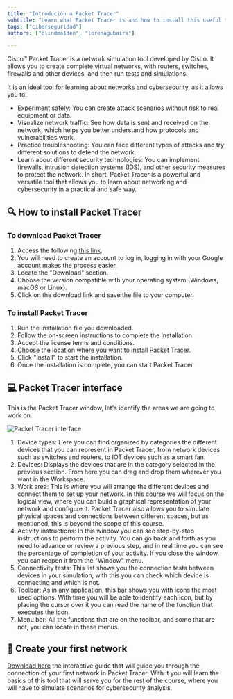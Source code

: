 ```yaml
---
title: "Introdución a Packet Tracer"
subtitle: "Learn what Packet Tracer is and how to install this useful tool"
tags: ["ciberseguridad"]
authors: ["blindma1den", "lorenagubaira"]

---
```


Cisco™ Packet Tracer is a network simulation tool developed by Cisco. It allows you to create complete virtual networks, with routers, switches, firewalls and other devices, and then run tests and simulations.

It is an ideal tool for learning about networks and cybersecurity, as it allows you to:

- Experiment safely: You can create attack scenarios without risk to real equipment or data.
- Visualize network traffic: See how data is sent and received on the network, which helps you better understand how protocols and vulnerabilities work.
- Practice troubleshooting: You can face different types of attacks and try different solutions to defend the network.
- Learn about different security technologies: You can implement firewalls, intrusion detection systems (IDS), and other security measures to protect the network.
In short, Packet Tracer is a powerful and versatile tool that allows you to learn about networking and cybersecurity in a practical and safe way.

## 🔍 How to install Packet Tracer

### To download Packet Tracer

1. Access the following [this link](https://www.netacad.com/portal/resources/packet-tracer).
2. You will need to create an account to log in, logging in with your Google account makes the process easier.
3. Locate the "Download" section.
4. Choose the version compatible with your operating system (Windows, macOS or Linux).
5. Click on the download link and save the file to your computer.

### To install Packet Tracer

1. Run the installation file you downloaded.
2. Follow the on-screen instructions to complete the installation.
3. Accept the license terms and conditions.
4. Choose the location where you want to install Packet Tracer.
5. Click "Install" to start the installation.
6. Once the installation is complete, you can start Packet Tracer.

## 💻 Packet Tracer interface

This is the Packet Tracer window, let's identify the areas we are going to work on.

![Packet Tracer interface](https://github.com/4GeeksAcademy/cybersecurity-syllabus/blob/main/assets/pkt-interface.png?raw=true)

1. Device types: Here you can find organized by categories the different devices that you can represent in Packet Tracer, from network devices such as switches and routers, to IOT devices such as a smart fan.
2. Devices: Displays the devices that are in the category selected in the previous section. From here you can drag and drop them wherever you want in the Workspace.
3. Work area: This is where you will arrange the different devices and connect them to set up your network. In this course we will focus on the logical view, where you can build a graphical representation of your network and configure it. Packet Tracer also allows you to simulate physical spaces and connections between different spaces, but as mentioned, this is beyond the scope of this course.
4. Activity instructions: In this window you can see step-by-step instructions to perform the activity. You can go back and forth as you need to advance or review a previous step, and in real time you can see the percentage of completion of your activity. If you close the window, you can reopen it from the "Window" menu.
5. Connectivity tests: This list shows you the connection tests between devices in your simulation, with this you can check which device is connecting and which is not.
6. Toolbar: As in any application, this bar shows you with icons the most used options. With time you will be able to identify each icon, but by placing the cursor over it you can read the name of the function that executes the icon.
7. Menu bar: All the functions that are on the toolbar, and some that are not, you can locate in these menus.

## 📝 Create your first network

[Download here](https://github.com/4GeeksAcademy/intro-packettracer/raw/main/assets/Intro-packet-tracer.pka) the interactive guide that will guide you through the connection of your first network in Packet Tracer. With it you will learn the basics of this tool that will serve you for the rest of the course, where you will have to simulate scenarios for cybersecurity analysis.
